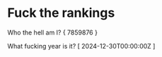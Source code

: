 # Fuck the rankings

Who the hell am I?
{ 7859876 }

What fucking year is it?
[ 2024-12-30T00:00:00Z ]
